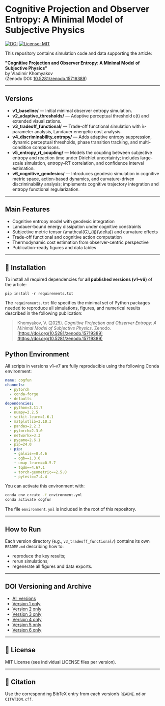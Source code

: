 # Cognitive Projection and Observer Entropy: A Minimal Model of Subjective Physics

[![DOI](https://zenodo.org/badge/DOI/10.5281/zenodo.15719389.svg)](https://doi.org/10.5281/zenodo.15719389)
[![License: MIT](https://img.shields.io/badge/License-MIT-yellow.svg)](LICENSE)

This repository contains simulation code and data supporting the article:

**"Cognitive Projection and Observer Entropy: A Minimal Model of Subjective Physics"**  
by Vladimir Khomyakov  
(Zenodo DOI: [10.5281/zenodo.15719389](https://doi.org/10.5281/zenodo.15719389))

---

## Versions

- **v1_baseline/** — Initial minimal observer entropy simulation.
- **v2_adaptive_thresholds/** — Adaptive perceptual threshold ε(t) and extended visualizations.
- **v3_tradeoff_functional/** — Trade-off functional simulation with λ-parameter analysis, Landauer energetic cost analysis.
- **v4_discriminability_entropy/** — Adds adaptive entropy suppression, dynamic perceptual thresholds, phase transition tracking, and multi-condition comparisons.
- **v5_entropy_rt_coupling/** — Models the coupling between subjective entropy and reaction time under Dirichlet uncertainty; includes large-scale simulation, entropy–RT correlation, and confidence interval estimation.
- **v6_cognitive_geodesics/** — Introduces geodesic simulation in cognitive metric space, action-based dynamics, and curvature-driven discriminability analysis; implements cognitive trajectory integration and entropy functional regularization.

---

## Main Features

- Cognitive entropy model with geodesic integration  
- Landauer-bound energy dissipation under cognitive constraints  
- Subjective metric tensor \(\mathcal{G}_{ij}(\delta)\) and curvature effects  
- Trade-off functional and cognitive action computation  
- Thermodynamic cost estimation from observer-centric perspective  
- Publication-ready figures and data tables  

---

## 🔧 Installation

To install all required dependencies for **all published versions (v1–v6)** of the article:

```
pip install -r requirements.txt
```

The `requirements.txt` file specifies the minimal set of Python packages needed to reproduce all simulations, figures, and numerical results described in the following publication:

> Khomyakov, V. (2025). *Cognitive Projection and Observer Entropy: A Minimal Model of Subjective Physics*. Zenodo. [https://doi.org/10.5281/zenodo.15719389](https://doi.org/10.5281/zenodo.15719389)

## Python Environment

All scripts in versions v1–v7 are fully reproducible using the following Conda environment:

```yaml
name: cogfun
channels:
  - pytorch
  - conda-forge
  - defaults
dependencies:
  - python=3.11.7
  - numpy=2.2.5
  - scikit-learn=1.6.1
  - matplotlib=3.10.3
  - pandas=2.2.3
  - pytorch=2.3.0
  - networkx=3.3
  - pygame=2.6.1
  - pip=24.0
  - pip:
    - galois==0.4.6
    - ogb==1.3.6
    - umap-learn==0.5.7
    - tqdm==4.67.1
    - torch-geometric==2.5.0
    - pytest==7.4.4
```

You can activate this environment with:

```bash
conda env create -f environment.yml
conda activate cogfun
```

The file `environment.yml` is included in the root of this repository.

---

## How to Run

Each version directory (e.g., `v3_tradeoff_functional/`) contains its own `README.md` describing how to:

- reproduce the key results;  
- rerun simulations;  
- regenerate all figures and data exports.  

---

## DOI Versioning and Archive

- [All versions](https://doi.org/10.5281/zenodo.15719389)  
- [Version 1 only](https://doi.org/10.5281/zenodo.15719390)  
- [Version 2 only](https://doi.org/10.5281/zenodo.15751229)  
- [Version 3 only](https://doi.org/10.5281/zenodo.15780239)  
- [Version 4 only](https://doi.org/10.5281/zenodo.15813188)  
- [Version 5 only](https://doi.org/10.5281/zenodo.15867963)  
- [Version 6 only](https://doi.org/10.5281/zenodo.16028303)  

---

## 📜 License

MIT License (see individual LICENSE files per version).

---

## 📖 Citation

Use the corresponding BibTeX entry from each version’s `README.md` or `CITATION.cff`.
